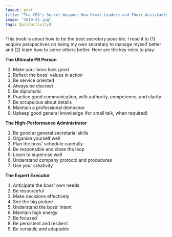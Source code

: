 ```yaml
---
layout: post
title: "The CEO's Secret Weapon: How Great Leaders and Their Assistants Maximize Productivity and Effectiveness"
image: "2019-22.jpg"
tags: [productivity]
---
```


This book is about how to be the best secretary possible. I read it to (1) acquire perspectives on being my own secretary to manage myself better and (2) learn how to serve others better. Here are the key roles to play:

**The Ultimate PR Person**

1. Make your boss look good
2. Reflect the boss' values in action
3. Be service oriented
4. Always be discreet
5. Be diplomatic
6. Practice good communication, with authority, competence, and clarity
7. Be scrupulous about details
8. Maintain a professional demeanor
9. Upkeep good general knowledge (for small talk, when required)

**The High-Performance Administrator**

1. Be good at general secretarial skills
2. Organise yourself well
3. Plan the boss' schedule carefully
4. Be responsible and close the loop
5. Learn to supervise well
6. Understand company protocol and procedures
7. Use your creativity

**The Expert Executor**

1. Anticipate the boss' own needs
2. Be resourceful
3. Make decisions effectively
4. See the big picture
5. Understand the boss' intent
6. Maintain high energy
7. Be focused
8. Be persistent and resilient
9. Be versatile and adaptable